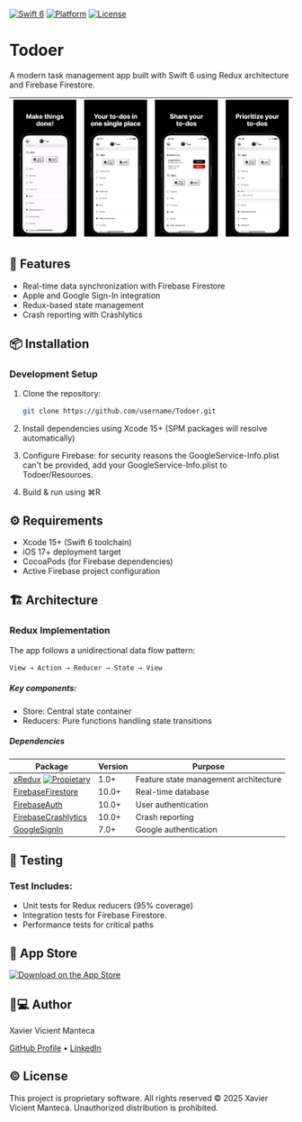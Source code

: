 [![Swift 6](https://img.shields.io/badge/Swift-6.0-orange.svg?style=flat)](https://swift.org) [![Platform](https://img.shields.io/badge/Platform-iOS_17+-blue.svg)](https://developer.apple.com/ios/) [![License](https://img.shields.io/badge/License-Proprietary-lightgrey.svg)](LICENSE)
# Todoer
A modern task management app built with Swift 6 using Redux architecture and Firebase Firestore.

| ![Image1](/docs/media/00.gif) | ![Image2](/docs/media/01.png) | ![Image3](/docs/media/02.png) | ![Image4](/docs/media/03.png) |
|:---------------------:|:---------------------:|:---------------------:|:---------------------:|


## 🚀 Features
- Real-time data synchronization with Firebase Firestore
- Apple and Google Sign-In integration
- Redux-based state management
- Crash reporting with Crashlytics

## 📦 Installation

### Development Setup

1. Clone the repository:
   ```bash
   git clone https://github.com/username/Todoer.git
   ```
2. Install dependencies using Xcode 15+ (SPM packages will resolve automatically)

3. Configure Firebase: for security reasons the GoogleService-Info.plist can't be provided, add your GoogleService-Info.plist to Todoer/Resources.

4. Build & run using ⌘R

## ⚙️ Requirements
- Xcode 15+ (Swift 6 toolchain)
- iOS 17+ deployment target
- CocoaPods (for Firebase dependencies)
- Active Firebase project configuration

## 🏗 Architecture
### Redux Implementation
The app follows a unidirectional data flow pattern:
   ```swift
View → Action → Reducer → State → View
   ```
##### Key components:

- Store: Central state container
- Reducers: Pure functions handling state transitions

##### Dependencies
| **Package**            | **Version** | **Purpose**                   |
|-------------------------|------------|--------------------------------|
| [xRedux](https://github.com/xvicient/xRedux) [![Propietary](https://img.shields.io/badge/License-Proprietary-lightgrey.svg)](Propietary) | 1.0+      | Feature state management architecture  |
| [FirebaseFirestore](https://firebase.google.com/docs/firestore) | 10.0+      | Real-time database           |
| [FirebaseAuth](https://firebase.google.com/docs/auth)         | 10.0+      | User authentication          |
| [FirebaseCrashlytics](https://firebase.google.com/docs/crashlytics) | 10.0+      | Crash reporting               |
| [GoogleSignIn](https://developers.google.com/identity/sign-in/ios) | 7.0+       | Google authentication         |


## 🧪 Testing
### Test Includes:

- Unit tests for Redux reducers (95% coverage)
- Integration tests for Firebase Firestore.
- Performance tests for critical paths

## 📱 App Store
[![Download on the App Store](https://developer.apple.com/assets/elements/badges/download-on-the-app-store.svg)](https://apps.apple.com/es/app/todoer/id6476218460?l=en-GB)

## 👨💻 Author

Xavier Vicient Manteca

[GitHub Profile](https://github.com/xvicient) • [LinkedIn](https://www.linkedin.com/in/xvicient/)

## © License

This project is proprietary software. All rights reserved © 2025 Xavier Vicient Manteca. Unauthorized distribution is prohibited.